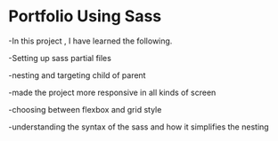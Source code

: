 # Portfolio Using Sass
-In this project , I have learned the following.
<p>-Setting up sass partial files</p>
<p>-nesting and targeting child of parent</p>
<p>-made the project more responsive in all kinds of screen</p>
<p>-choosing between flexbox and grid style </p>
<p>-understanding the syntax of the sass and how it simplifies the nesting </p>


